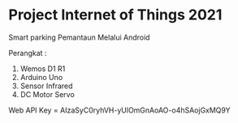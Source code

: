 # Project Internet of Things 2021
Smart parking Pemantaun Melalui Android

Perangkat :
1. Wemos D1 R1 
2. Arduino Uno
3. Sensor Infrared
4. DC Motor Servo

Web API Key = AIzaSyC0ryhVH-yUlOmGnAoAO-o4hSAojGxMQ9Y
